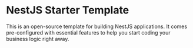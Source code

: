# NestJS Starter Template

This is an open-source template for building NestJS applications. It comes pre-configured with essential features to help you start coding your business logic right away.
